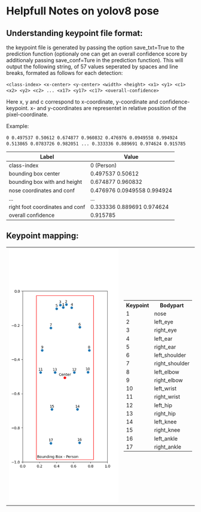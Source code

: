 
# Helpfull Notes on yolov8 pose


## Understanding keypoint file format:

the keypoint file is generated by passing the option save_txt=True to the prediction function (optionaly one can get an overall confidence 
score by additionaly passing save_conf=Ture in the prediction function). This will output the following string, of 57 values seperated by 
spaces and line breaks, formated as follows for each detection:

    <class-index> <x-center> <y-center> <width> <height> <x1> <y1> <c1> <x2> <y2> <c2> ... <x17> <y17> <c17> <overall-confidence>

Here x, y and c correspond to x-coordinate, y-coordinate and confidence-keypoint. x- and y-coordinates are representet in relative possition of the pixel-coordinate.

Example:

    0 0.497537 0.50612 0.674877 0.960832 0.476976 0.0949558 0.994924 0.513865 0.0783726 0.982051 ... 0.333336 0.889691 0.974624 0.915785

Label | Value
---|---
class-index| 0 (Person)
bounding box center| 0.497537 0.50612
bounding box with and height| 0.674877 0.960832
nose coordinates and conf| 0.476976 0.0949558 0.994924
... | ...
right foot coordinates and conf| 0.333336 0.889691 0.974624
overall confidence| 0.915785


## Keypoint mapping:

|  |  |
|--| -----------------|
| ![keypoint map](figures/Keypoint_mapping_yolo_pose.png) |     <table><tr><th>Keypoint</th><th>Bodypart</th></tr><tr><td>1</td><td>nose</td></tr><tr><td>2</td><td>left_eye</td></tr><tr><td>3</td><td>right_eye</td></tr><tr><td>4</td><td>left_ear</td></tr><tr><td>5</td><td>right_ear</td></tr><tr><td>6</td><td>left_shoulder</td></tr><tr><td>7</td><td>right_shoulder</td></tr><tr><td>8</td><td>left_elbow</td></tr><tr><td>9</td><td>right_elbow</td></tr><tr><td>10</td><td>left_wrist</td></tr><tr><td>11</td><td>right_wrist</td></tr><tr><td>12</td><td>left_hip</td></tr><tr><td>13</td><td>right_hip</td></tr><tr><td>14</td><td>left_knee</td></tr><tr><td>15</td><td>right_knee</td></tr><tr><td>16</td><td>left_ankle</td></tr><tr><td>17</td><td>right_ankle</td></tr></table>
